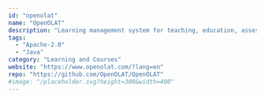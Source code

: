 ```yaml
---
id: "openolat"
name: "OpenOLAT"
description: "Learning management system for teaching, education, assessment and communication."
tags:
  - "Apache-2.0"
  - "Java"
category: "Learning and Courses"
website: "https://www.openolat.com/?lang=en"
repo: "https://github.com/OpenOLAT/OpenOLAT"
#image: "/placeholder.svg?height=300&width=400"
---
```



